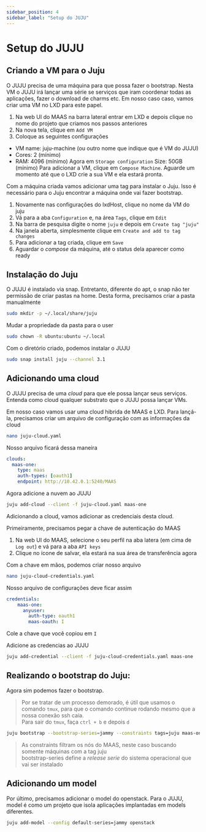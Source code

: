 ```yaml
---
sidebar_position: 4
sidebar_label: "Setup do JUJU"
---
```


# Setup do JUJU

## Criando a VM para o Juju
O JUJU precisa de uma máquina para que possa fazer o bootstrap. Nesta VM o JUJU irá lançar uma série se serviços que iram coordenar todas as aplicações, fazer o download de 
charms etc. Em nosso caso caso, vamos criar uma VM no LXD para este papel.
1. Na web UI do MAAS na barra lateral entrar em LXD e depois clique no nome do projeto que criamos nos passos anteriores
3. Na nova tela, clique em `Add VM`
4. Coloque as seguintes configurações
- VM name: juju-machine (ou outro nome que indique que é VM do JUJU)
- Cores: 2 (mínimo)
- RAM: 4096 (mínimo)
Agora em `Storage configuration`
Size: 50GB (mínimo)
Para adicionar a VM, clique em `Compose Machine`. Aguarde um momento até que o LXD crie a sua VM e ela estará pronta.

Com a máquina criada vamos adicionar uma tag para instalar o Juju. Isso é necessário para o Juju encontrar a máquina onde vai fazer bootstrap.
1. Novamente nas configurações do lxdHost, clique no nome da VM do juju
2. Vá para a aba `Configuration` e, na área `Tags`, clique em `Edit`
4. Na barra de pesquisa digite o nome `juju` e depois em `Create tag "juju"`
5. Na janela aberta, simplesmente clique em `Create and add to tag changes`
6. Para adicionar a tag criada, clique em `Save`
7. Aguardar o _compose_ da máquina, até o status dela aparecer como ready

## Instalação do Juju
O JUJU é instalado via snap. Entretanto, diferente do apt, o snap não ter permissão de 
criar pastas na home. Desta forma, precisamos criar a pasta manualmente  
 ```sh
sudo mkdir -p ~/.local/share/juju
```
Mudar a propriedade da pasta para o user
```sh
sudo chown -R ubuntu:ubuntu ~/.local
```
Com o diretório criado, podemos instalar o JUJU
```sh
sudo snap install juju --channel 3.1
```

## Adicionando uma cloud
O JUJU precisa de uma _cloud_ para que ele possa lançar seus serviços. Entenda como
cloud qualquer substrato que o JUJU possa lançar VMs.

Em nosso caso vamos usar uma cloud hibrida de MAAS e LXD. Para lançá-la, precisamos criar um arquivo de configuração com as informações da cloud
```sh
nano juju-cloud.yaml
```
Nosso arquivo ficará dessa maneira
  ```yaml
  clouds:
    maas-one:
      type: maas
      auth-types: [oauth1]
      endpoint: http://10.42.0.1:5240/MAAS
  ```
Agora adicione a nuvem ao JUJU 
```sh
juju add-cloud --client -f juju-cloud.yaml maas-one
```
Adicionando a cloud, vamos adicionar as credenciais desta cloud.

Primeiramente, precisamos pegar a chave de autenticação do MAAS
1. Na web UI do MAAS, selecione o seu perfil na aba latera (em cima de `Log out`) e vá para a aba `API keys`
2. Clique no ícone de salvar, ela estará na sua área de transferência agora

Com a chave em mãos, podemos criar nosso arquivo
```sh
nano juju-cloud-credentials.yaml
```
Nosso arquivo de configurações deve ficar assim
```yaml
credentials:
    maas-one:
      anyuser:
        auth-type: oauth1
        maas-oauth: I
```
Cole a chave que você copiou em `I` 

Adicione as credencias ao JUJU
```sh
juju add-credential --client -f juju-cloud-credentials.yaml maas-one
```
## Realizando o bootstrap do Juju:
Agora sim podemos fazer o bootstrap.
> Por se tratar de um processo demorado, é útil que usamos o comando `tmux`, para
> que o comando continue rodando mesmo que a nossa conexão ssh caia. \
> Para sair do `tmux`, faça `ctrl + b` e depois `d`

```sh
juju bootstrap --bootstrap-series=jammy --constraints tags=juju maas-one maas-controller
```
> As constraints filtram os nós do MAAS, neste caso buscando somente máquinas com a tag juju\
> bootstrap-series define a _release serie_ do sistema operacional que vai ser instalado

## Adicionando um model
Por último, precisamos adicionar o model do openstack. Para o JUJU, model é como um projeto que isola
aplicações implantadas em models diferentes.
```sh
juju add-model --config default-series=jammy openstack
```
